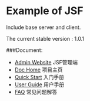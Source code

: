 Example of JSF
====
Include base server and client.

The current stable version : 1.0.1

###Document:
- [Admin Website](http://jsf.jd.com) JSF管理端
- [Doc Home](http://jsf.jd.com/doc) 项目主页
- [Quick Start](http://jsf.jd.com/doc/abc) 入门手册
- [User Guide](http://jsf.jd.com/doc/UserGuide) 用户手册
- [FAQ](http://jsf.jd.com/doc/faq) 常见问题解答
